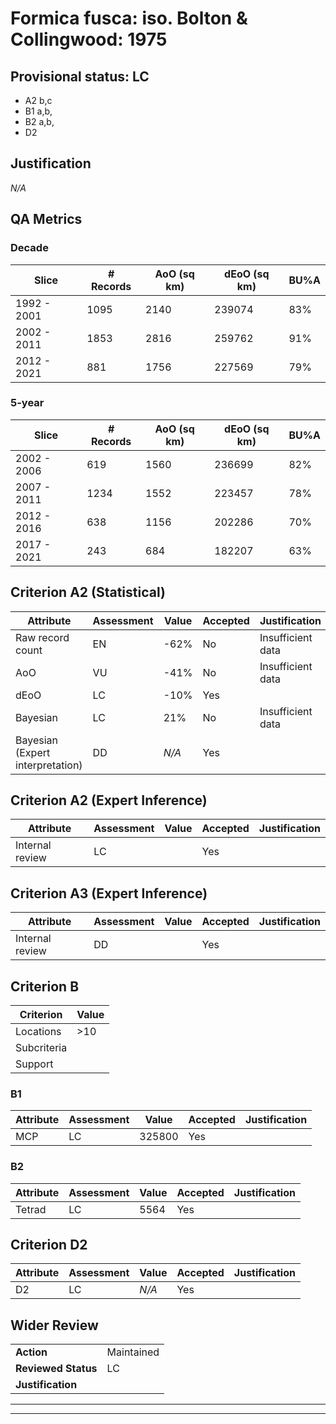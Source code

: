 # Formica fusca: iso. Bolton & Collingwood: 1975
## Provisional status: LC
- A2 b,c
- B1 a,b, 
- B2 a,b, 
- D2

## Justification
*N/A*
## QA Metrics
### Decade
| Slice | # Records | AoO (sq km) | dEoO (sq km) |BU%A |
|---|---|---|---|---|
|1992 - 2001|1095|2140|239074|83%|
|2002 - 2011|1853|2816|259762|91%|
|2012 - 2021|881|1756|227569|79%|
### 5-year
| Slice | # Records | AoO (sq km) | dEoO (sq km) |BU%A |
|---|---|---|---|---|
|2002 - 2006|619|1560|236699|82%|
|2007 - 2011|1234|1552|223457|78%|
|2012 - 2016|638|1156|202286|70%|
|2017 - 2021|243|684|182207|63%|
## Criterion A2 (Statistical)
|Attribute|Assessment|Value|Accepted|Justification
|---|---|---|---|---|
|Raw record count|EN|-62%|No|Insufficient data|
|AoO|VU|-41%|No|Insufficient data|
|dEoO|LC|-10%|Yes||
|Bayesian|LC|21%|No|Insufficient data|
|Bayesian (Expert interpretation)|DD|*N/A*|Yes||
## Criterion A2 (Expert Inference)
|Attribute|Assessment|Value|Accepted|Justification
|---|---|---|---|---|
|Internal review|LC||Yes||
## Criterion A3 (Expert Inference)
|Attribute|Assessment|Value|Accepted|Justification
|---|---|---|---|---|
|Internal review|DD||Yes||
## Criterion B
|Criterion| Value|
|---|---|
|Locations|>10|
|Subcriteria||
|Support||
### B1
|Attribute|Assessment|Value|Accepted|Justification
|---|---|---|---|---|
|MCP|LC|325800|Yes||
### B2
|Attribute|Assessment|Value|Accepted|Justification
|---|---|---|---|---|
|Tetrad|LC|5564|Yes||
## Criterion D2
|Attribute|Assessment|Value|Accepted|Justification
|---|---|---|---|---|
|D2|LC|*N/A*|Yes||
## Wider Review
|  |  |
|---|---|
|**Action**|Maintained|
|**Reviewed Status**|LC|
|**Justification**||
---
 ---
 <br><br>
